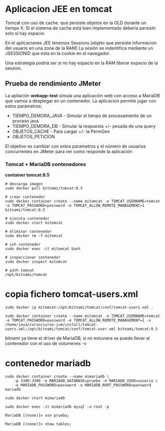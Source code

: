# Aplicacion JEE en tomcat

Tomcat con uso de cache. que persiste objetos en la OLD durante un tiempo X. Si el sistema de cache está bien implementado deberia persistir solo si hay espacio.

En el aplicaciones JEE tenemos Sessions (objeto que persiste informacion del usuario en una zona de la RAM) La sesión se indentifica mediante un JSESSIONID que esta en la cookie en el navegador.

Una estrategia podría ser si no hay espacio en la RAM liberar espacio de la session.

## Prueba de rendimiento JMeter

La apliación **webapp-test** simula una aplicación web con acceso a MariaDB que vamos a desplegar en un contenedor. La aplicacion permite jugar con estos parámetros:

* TIEMPO_DEMORA_JAVA - Simular el tienpo de procesamiento de un proceso java
* TIEMPO_DEMORA_DB - Simular la respuesta +/- pesada de una query
* OBJETOS_CACHE - Para cargar +/- la PermGen
* OBJETOS_PETICION

El objetivo es cambiar con estos parametros y el número de usuarios concurrentes en JMeter para ver como responde la aplicación


### Tomcat + MariaDB contenedores

**container tomcat:8.5**

    # descarga imagen
    sudo docker pull bitnami/tomcat:8.5

    # crear contenedor
    sudo docker container create --name mitomcat -e TOMCAT_USERNAME=tomcat -e TOMCAT_PASSWORD=password -e TOMCAT_ALLOW_REMOTE_MANAGEMENT=1 bitnami/tomcat:8.5

    # ejecuta contenedor
    sudo docker start mitomcat

    # eliminar contenedor
    sudo docker rm -f mitomcat

    # ssh contenedor
    sudo docker exec -it mitomcat bash

    # inspeccionar contenedor
    sudo docker inspect mitomcat

    # path tomcat
    /opt/bitnami/tomcat

# copia fichero tomcat-users.xml

    sudo docker cp mitomcat:/opt/bitnami/tomcat/conf/tomcat-users.xml .

    sudo docker container create --name mitomcat -e TOMCAT_USERNAME=tomcat -e TOMCAT_PASSWORD=password -e TOMCAT_ALLOW_REMOTE_MANAGEMENT=1 -v /home/java/curso/curso-jvm/install/tomcat-users.xml:/opt/bitnami/tomcat/conf/tomcat-user.xml bitnami/tomcat:8.5

bitnami ya tiene el driver de MariaDB; si no estuviera se puede llevar al contenedor con el uso de volumenes -v

# contenedor mariadb

    sudo docker container create --name mimariadb \
        -p 3306:3306 -e MARIADB_DATABASE=prueba -e MARIADB_USER=usuario \
        -e MARIADB_PASSWORD=password -e MARIADB_ROOT_PASSWORD=password mariadb

    sudo docker start mimariadb

    sudo docker exec -it mimariadb mysql -u root -p    

    MariaDB [(none)]> use prueba;

    MariaDB [(none)]> show tables;
